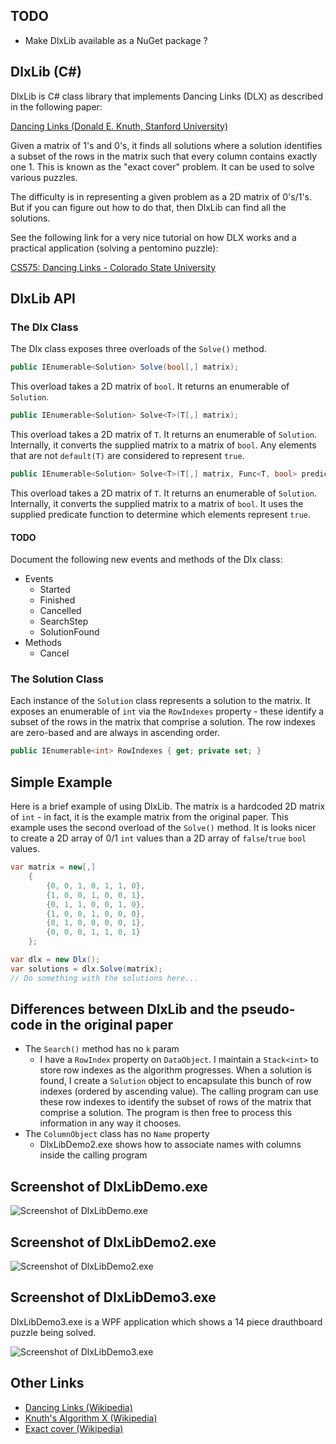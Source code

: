 
## TODO

* Make DlxLib available as a NuGet package ?

## DlxLib (C#)

DlxLib is C# class library that implements Dancing Links (DLX) as described in the following paper: 

[Dancing Links (Donald E. Knuth, Stanford University)](http://arxiv.org/pdf/cs/0011047v1.pdf "Dancing Links (Donald E. Knuth, Stanford University)")

Given a matrix of 1's and 0's, it finds all solutions where a solution identifies a subset of the rows in the matrix such that every column contains exactly one 1. This is known as the "exact cover" problem. It can be used to solve various puzzles.

The difficulty is in representing a given problem as a 2D matrix of 0's/1's. But if you can figure out how to do that, then DlxLib can find all the solutions.

See the following link for a very nice tutorial on how DLX works and a practical application (solving a pentomino puzzle):

[CS575: Dancing Links - Colorado State University](http://www.cs.colostate.edu/~cs420dl/slides/DLX.ppt "CS575: Dancing Links - Colorado State University")

## DlxLib API

### The Dlx Class

The Dlx class exposes three overloads of the <code>Solve()</code> method.

```C#
public IEnumerable<Solution> Solve(bool[,] matrix);
```

This overload takes a 2D matrix of <code>bool</code>. It returns an enumerable of <code>Solution</code>.

```C#
public IEnumerable<Solution> Solve<T>(T[,] matrix);
```

This overload takes a 2D matrix of <code>T</code>. It returns an enumerable of <code>Solution</code>. Internally, it converts the supplied matrix to a matrix of <code>bool</code>. Any elements that are not <code>default(T)</code> are considered to represent <code>true</code>.

```C#
public IEnumerable<Solution> Solve<T>(T[,] matrix, Func<T, bool> predicate);
```

This overload takes a 2D matrix of <code>T</code>. It returns an enumerable of <code>Solution</code>. Internally, it converts the supplied matrix to a matrix of <code>bool</code>. It uses the supplied predicate function to determine which elements represent <code>true</code>.

#### TODO

Document the following new events and methods of the Dlx class:

* Events
    * Started
    * Finished
    * Cancelled
    * SearchStep
    * SolutionFound
* Methods
    * Cancel

### The Solution Class

Each instance of the <code>Solution</code> class represents a solution to the matrix. It exposes an enumerable of <code>int</code> via the <code>RowIndexes</code> property - these identify a subset of the rows in the matrix that comprise a solution. The row indexes are zero-based and are always in ascending order.

```C#
public IEnumerable<int> RowIndexes { get; private set; }
```

## Simple Example

Here is a brief example of using DlxLib. The matrix is a hardcoded 2D matrix of <code>int</code> - in fact, it is the example matrix from the original paper. This example uses the second overload of the <code>Solve()</code> method. It is looks nicer to create a 2D array of 0/1 <code>int</code> values than a 2D array of <code>false</code>/<code>true</code> <code>bool</code> values.

```C#
var matrix = new[,]
    {
        {0, 0, 1, 0, 1, 1, 0},
        {1, 0, 0, 1, 0, 0, 1},
        {0, 1, 1, 0, 0, 1, 0},
        {1, 0, 0, 1, 0, 0, 0},
        {0, 1, 0, 0, 0, 0, 1},
        {0, 0, 0, 1, 1, 0, 1}
    };

var dlx = new Dlx();
var solutions = dlx.Solve(matrix);
// Do something with the solutions here...
```

## Differences between DlxLib and the pseudo-code in the original paper

* The <code>Search()</code> method has no <code>k</code> param
    * I have a <code>RowIndex</code> property on <code>DataObject</code>. I maintain a <code>Stack&lt;int&gt;</code> to store row indexes as the algorithm progresses. When a solution is found, I create a <code>Solution</code> object to encapsulate this bunch of row indexes (ordered by ascending value). The calling program can use these row indexes to identify the subset of rows of the matrix that comprise a solution. The program is then free to process this information in any way it chooses.
* The <code>ColumnObject</code> class has no <code>Name</code> property
    * DlxLibDemo2.exe shows how to associate names with columns inside the calling program

## Screenshot of DlxLibDemo.exe

![Screenshot of DlxLibDemo.exe](https://raw.github.com/taylorjg/DlxLib/master/Images/DlxLibDemo_screenshot.png)

## Screenshot of DlxLibDemo2.exe

![Screenshot of DlxLibDemo2.exe](https://raw.github.com/taylorjg/DlxLib/master/Images/DlxLibDemo2_screenshot.png)

## Screenshot of DlxLibDemo3.exe

DlxLibDemo3.exe is a WPF application which shows a 14 piece drauthboard puzzle being solved.

![Screenshot of DlxLibDemo3.exe](https://raw.github.com/taylorjg/DlxLib/master/Images/DlxLibDemo3_screenshot.png)

## Other Links

* [Dancing Links (Wikipedia)](http://en.wikipedia.org/wiki/Dancing_Links "Dancing Links (Wikipedia)")
* [Knuth's Algorithm X (Wikipedia)](http://en.wikipedia.org/wiki/Algorithm_X "Knuth's Algorithm X (Wikipedia)")
* [Exact cover (Wikipedia)](http://en.wikipedia.org/wiki/Exact_cover "Exact cover (Wikipedia)")
